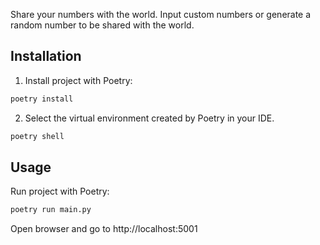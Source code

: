 Share your numbers with the world. Input custom numbers or generate a random number to be shared with the world.

## Installation

1. Install project with Poetry:
```bash
poetry install
```

2. Select the virtual environment created by Poetry in your IDE.
```bash
poetry shell
```

## Usage

Run project with Poetry:
```bash
poetry run main.py
```

Open browser and go to http://localhost:5001
